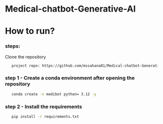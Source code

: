# Medical-chatbot-Generative-AI

# How to run?
### steps:


Clone the repository

```bash
   project repo: https://github.com/mssahana01/Medical-chatbot-Generative-AI.git
```

### step 1 - Create a conda environment after opening the repository
```bash
   conda create -n medibot python= 3.12 -y
```

### step 2 - Install the requirements
```bash
   pip install -r requirements.txt
```



